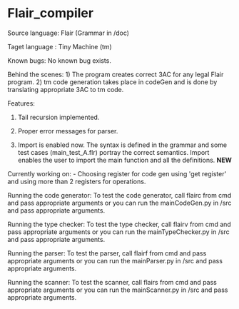 # Flair_compiler

Source language: Flair (Grammar in /doc)

Taget language : Tiny Machine (tm)

Known bugs: No known bug exists.


Behind the scenes:
	1) The program creates correct 3AC for any legal Flair program.
	2) tm code generation takes place in codeGen and is done 
	   by translating appropriate 3AC to tm code.
	

Features: 
 1) Tail recursion implemented.
 2) Proper error messages for parser.
 
 3) Import is enabled now. The syntax is defined in the grammar and
    some test cases (main_test_A.flr)  portray the correct semantics.
    Import enables the user to import the main function and all the definitions. **NEW**

Currently working on:
	- Choosing register for code gen using 'get register' and
	  using more than 2 registers for operations.
 
Running the code generator:
	To test the code generator, call flairc from cmd and pass appropriate arguments or
	you can run the mainCodeGen.py in /src and pass appropriate arguments.
	
	
Running the type checker:
	To test the type checker, call flairv from cmd and pass appropriate arguments or
	you can run the mainTypeChecker.py in /src and pass appropriate arguments.
	
	
Running the parser:
	To test the parser, call flairf from cmd and pass appropriate arguments or
	you can run the mainParser.py in /src and pass appropriate arguments.
	
	
Running the scanner:
	To test the scanner, call flairs from cmd and pass appropriate arguments or
	you can run the mainScanner.py in /src and pass appropriate arguments.
	
